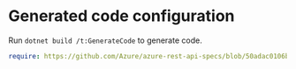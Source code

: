 # Generated code configuration

Run `dotnet build /t:GenerateCode` to generate code.

``` yaml
require: https://github.com/Azure/azure-rest-api-specs/blob/50adac0106ba23718cb6b736d69cf834ae37f505/specification/quantum/data-plane/readme.md
```
